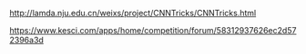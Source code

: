 http://lamda.nju.edu.cn/weixs/project/CNNTricks/CNNTricks.html

https://www.kesci.com/apps/home/competition/forum/58312937626ec2d572396a3d
